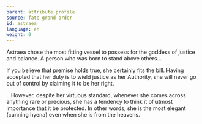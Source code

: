 ```yaml
---
parent: attribute.profile
source: fate-grand-order
id: astraea
language: en
weight: 0
---
```


Astraea chose the most fitting vessel to possess for the goddess of justice and balance. A person who was born to stand above others…

If you believe that premise holds true, she certainly fits the bill. Having accepted that her duty is to wield justice as her Authority, she will never go out of control by claiming it to be her right.

…However, despite her virtuous standard, whenever she comes across anything rare or precious, she has a tendency to think it of utmost importance that it be protected. In other words, she is the most elegant (cunning hyena) even when she is from the heavens.
